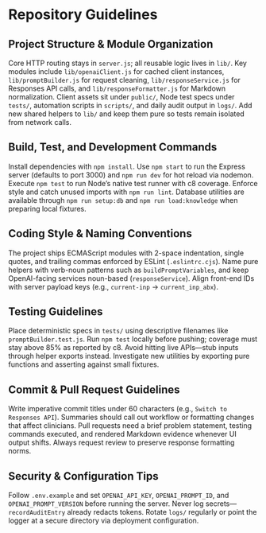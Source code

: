 # Repository Guidelines

## Project Structure & Module Organization
Core HTTP routing stays in `server.js`; all reusable logic lives in `lib/`. Key modules include `lib/openaiClient.js` for cached client instances, `lib/promptBuilder.js` for request cleaning, `lib/responseService.js` for Responses API calls, and `lib/responseFormatter.js` for Markdown normalization. Client assets sit under `public/`, Node test specs under `tests/`, automation scripts in `scripts/`, and daily audit output in `logs/`. Add new shared helpers to `lib/` and keep them pure so tests remain isolated from network calls.

## Build, Test, and Development Commands
Install dependencies with `npm install`. Use `npm start` to run the Express server (defaults to port 3000) and `npm run dev` for hot reload via nodemon. Execute `npm test` to run Node’s native test runner with c8 coverage. Enforce style and catch unused imports with `npm run lint`. Database utilities are available through `npm run setup:db` and `npm run load:knowledge` when preparing local fixtures.

## Coding Style & Naming Conventions
The project ships ECMAScript modules with 2-space indentation, single quotes, and trailing commas enforced by ESLint (`.eslintrc.cjs`). Name pure helpers with verb-noun patterns such as `buildPromptVariables`, and keep OpenAI-facing services noun-based (`responseService`). Align front-end IDs with server payload keys (e.g., `current-inp` → `current_inp_abx`).

## Testing Guidelines
Place deterministic specs in `tests/` using descriptive filenames like `promptBuilder.test.js`. Run `npm test` locally before pushing; coverage must stay above 85% as reported by c8. Avoid hitting live APIs—stub inputs through helper exports instead. Investigate new utilities by exporting pure functions and asserting against small fixtures.

## Commit & Pull Request Guidelines
Write imperative commit titles under 60 characters (e.g., `Switch to Responses API`). Summaries should call out workflow or formatting changes that affect clinicians. Pull requests need a brief problem statement, testing commands executed, and rendered Markdown evidence whenever UI output shifts. Always request review to preserve response formatting norms.

## Security & Configuration Tips
Follow `.env.example` and set `OPENAI_API_KEY`, `OPENAI_PROMPT_ID`, and `OPENAI_PROMPT_VERSION` before running the server. Never log secrets—`recordAuditEntry` already redacts tokens. Rotate `logs/` regularly or point the logger at a secure directory via deployment configuration.
